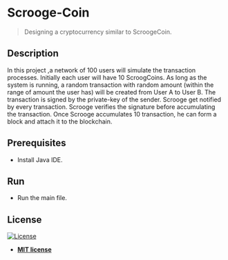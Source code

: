 # Scrooge-Coin

> Designing a cryptocurrency similar to ScroogeCoin.


## Description
In this project ,a network of 100 users will simulate the transaction processes. Initially each user will have 10 ScroogCoins. As long as the system is running, a random transaction with random amount (within the range of amount the user has) will be created from User A to User B. The transaction is signed by the private-key of the sender. Scrooge get notified by every transaction. Scrooge verifies the signature before accumulating the transaction. Once Scrooge accumulates 10 transaction, he can form a block and attach it to the blockchain.
## Prerequisites
- Install Java IDE.
## Run
- Run the main file.

## License

[![License](http://img.shields.io/:license-mit-blue.svg?style=flat-square)](http://badges.mit-license.org)

- **[MIT license](http://opensource.org/licenses/mit-license.php)**
